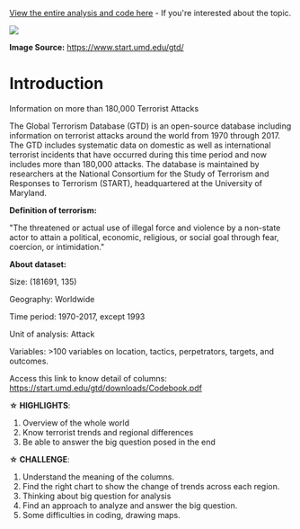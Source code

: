 [View the entire analysis and code here](http://nbviewer.org/github/PhuongTheLuanDao/terrorism_project/blob/main/terrorism_project.ipynb) - If you're interested about the topic.

![](https://project-iris.app-staging.cloud/wp-content/uploads/2019/08/imageedit_10_9511370427-clean2.png)

**Image Source:** https://www.start.umd.edu/gtd/

# **Introduction**
Information on more than 180,000 Terrorist Attacks

The Global Terrorism Database (GTD) is an open-source database including information on terrorist attacks around the world from 1970 through 2017. The GTD includes systematic data on domestic as well as international terrorist incidents that have occurred during this time period and now includes more than 180,000 attacks. The database is maintained by researchers at the National Consortium for the Study of Terrorism and Responses to Terrorism (START), headquartered at the University of Maryland.

**Definition of terrorism:**

"The threatened or actual use of illegal force and violence by a non-state actor to attain a political, economic, religious, or social goal through fear, coercion, or intimidation."

**About dataset:**

Size: (181691, 135)

Geography: Worldwide

Time period: 1970-2017, except 1993

Unit of analysis: Attack

Variables: >100 variables on location, tactics, perpetrators, targets, and outcomes.

Access this link to know detail of columns: https://start.umd.edu/gtd/downloads/Codebook.pdf

**☆ HIGHLIGHTS**:

1. Overview of the whole world
2. Know terrorist trends and regional differences
3. Be able to answer the big question posed in the end

**☆ CHALLENGE**:

1. Understand the meaning of the columns.
2. Find the right chart to show the change of trends across each region.
3. Thinking about big question for analysis
4. Find an approach to analyze and answer the big question.
5. Some difficulties in coding, drawing maps.
